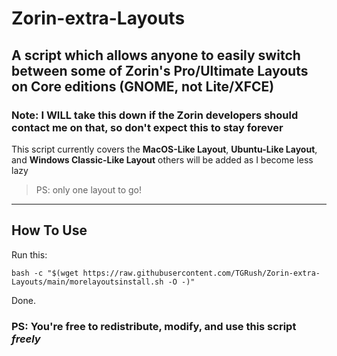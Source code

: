 # Zorin-extra-Layouts
## A script which allows anyone to easily switch between some of Zorin's Pro/Ultimate Layouts on Core editions (GNOME, not Lite/XFCE)
### Note: I WILL take this down if the Zorin developers should contact me on that, so don't expect this to stay forever

This script currently covers the **MacOS-Like Layout**, **Ubuntu-Like Layout**, and **Windows Classic-Like Layout** others will be added as I become less lazy
> PS: only one layout to go!


---

## How To Use
Run this:
```
bash -c "$(wget https://raw.githubusercontent.com/TGRush/Zorin-extra-Layouts/main/morelayoutsinstall.sh -O -)"
```

Done.

### PS: You're free to redistribute, modify, and use this script *freely*